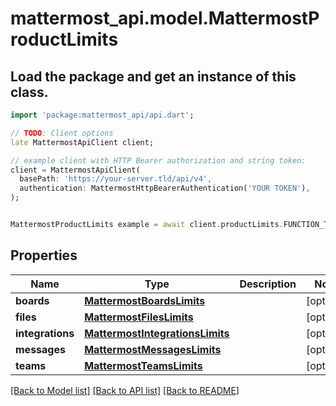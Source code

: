 # mattermost_api.model.MattermostProductLimits

## Load the package and get an instance of this class.
```dart
import 'package:mattermost_api/api.dart';

// TODO: Client options
late MattermostApiClient client;

// example client with HTTP Bearer authorization and string token:
client = MattermostApiClient(
  basePath: 'https://your-server.tld/api/v4',
  authentication: MattermostHttpBearerAuthentication('YOUR TOKEN'),
);


MattermostProductLimits example = await client.productLimits.FUNCTION_THAT_RETURNS_THIS_CLASS();

```

## Properties
Name | Type | Description | Notes
------------ | ------------- | ------------- | -------------
**boards** | [**MattermostBoardsLimits**](MattermostBoardsLimits.md) |  | [optional] 
**files** | [**MattermostFilesLimits**](MattermostFilesLimits.md) |  | [optional] 
**integrations** | [**MattermostIntegrationsLimits**](MattermostIntegrationsLimits.md) |  | [optional] 
**messages** | [**MattermostMessagesLimits**](MattermostMessagesLimits.md) |  | [optional] 
**teams** | [**MattermostTeamsLimits**](MattermostTeamsLimits.md) |  | [optional] 

[[Back to Model list]](../GENERATED_README.md#documentation-for-models) [[Back to API list]](../GENERATED_README.md#documentation-for-api-endpoints) [[Back to README]](../GENERATED_README.md)



